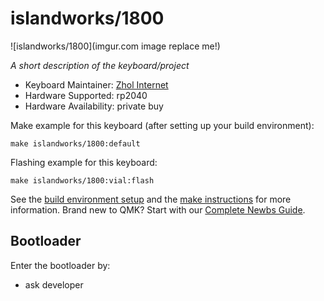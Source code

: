 # islandworks/1800

![islandworks/1800](imgur.com image replace me!)

*A short description of the keyboard/project*

* Keyboard Maintainer: [Zhol Internet](https://github.com/zhol0777)
* Hardware Supported: rp2040
* Hardware Availability: private buy

Make example for this keyboard (after setting up your build environment):

    make islandworks/1800:default

Flashing example for this keyboard:

    make islandworks/1800:vial:flash

See the [build environment setup](https://docs.qmk.fm/#/getting_started_build_tools) and the [make instructions](https://docs.qmk.fm/#/getting_started_make_guide) for more information. Brand new to QMK? Start with our [Complete Newbs Guide](https://docs.qmk.fm/#/newbs).

## Bootloader

Enter the bootloader by:

* ask developer